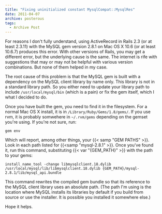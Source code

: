 ```yaml
---
title: "Fixing uninitialized constant MysqlCompat::MysqlRes"
date: 2011-04-07
archive: posterous
tags: 
  - Archive Post
---
```


For reasons I don't fully understand, using ActiveRecord in Rails 2.3 (or at least 2.3.11) with the MySQL gem version 2.8.1 on Mac OS X 10.6 (or at least 10.6.7) produces this error. With other versions of Rails, you may get a different error, but the underlying cause is the same. The internet is rife with suggestions that may or may not be helpful with various version combinations. But none of them helped in my case.

The root cause of this problem is that the MySQL gem is built with a dependency on the MySQL client library by name only. This library is not in a standard library path. So you either need to update your library path to include `/usr/local/mysql/bin` (which is a pain) or fix the gem itself, which I what I decided to do.

Once you have built the gem, you need to find it in the filesystem. For a normal Mac OS X install, it is in `/Library/Ruby/Gems/1.8/gems/`. If you use rvm, it is probably somwehere in `~/.rvm/gems` depending on the gemset you're using. If you're not sure, run:

```
gem env
```

Which will report, among other things, your {{< samp "GEM PATHS" >}}. Look in each path listed for {{<samp "mysql-2.8.1" >}}. Once you've found it, run this command, substituting {{< var "{GEM_PATH}" >}} with the path to your gems:

```
install_name_tool -change libmysqlclient.18.dylib /usr/local/mysql/lib/libmysqlclient.18.dylib {GEM_PATH}/mysql-2.8.1/lib/mysql_api.bundle
```

This command rewrites the compiled gem bundle so that its reference to the MySQL client library uses an absolute path. (The path I'm using is the location where MySQL installs its libraries by default if you build from source or use the installer. It is possible you installed it somewhere else.)

Hope it helps.

